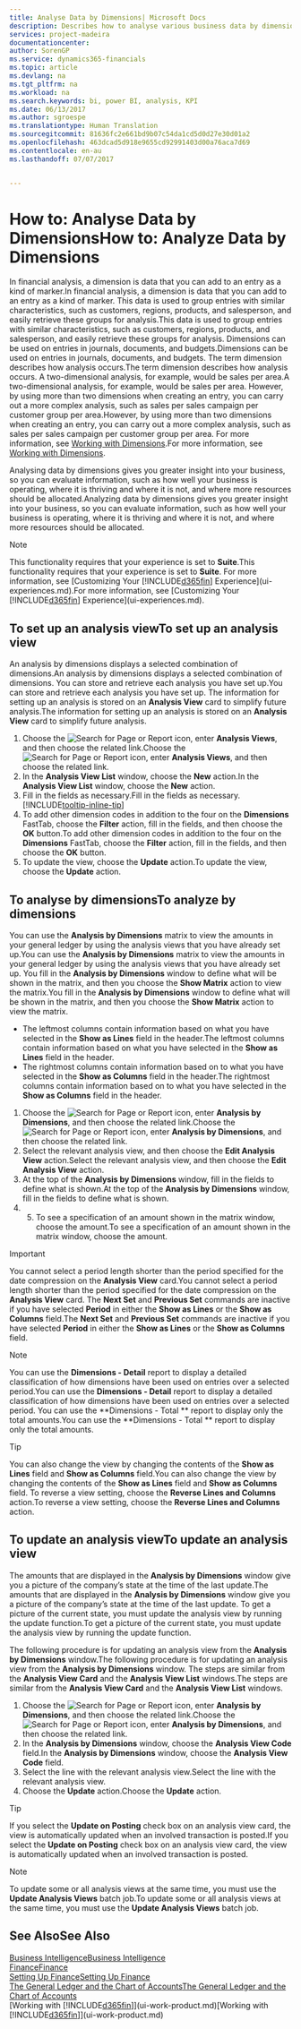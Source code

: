 ```yaml
---
title: Analyse Data by Dimensions| Microsoft Docs
description: Describes how to analyse various business data by dimensions.
services: project-madeira
documentationcenter: 
author: SorenGP
ms.service: dynamics365-financials
ms.topic: article
ms.devlang: na
ms.tgt_pltfrm: na
ms.workload: na
ms.search.keywords: bi, power BI, analysis, KPI
ms.date: 06/13/2017
ms.author: sgroespe
ms.translationtype: Human Translation
ms.sourcegitcommit: 81636fc2e661bd9b07c54da1cd5d0d27e30d01a2
ms.openlocfilehash: 463dcad5d918e9655cd92991403d00a76aca7d69
ms.contentlocale: en-au
ms.lasthandoff: 07/07/2017


---
```

#  <a name="how-to-analyze-data-by-dimensions"></a><span data-ttu-id="ceae3-103">How to: Analyse Data by Dimensions</span><span class="sxs-lookup"><span data-stu-id="ceae3-103">How to: Analyze Data by Dimensions</span></span>
<span data-ttu-id="ceae3-104">In financial analysis, a dimension is data that you can add to an entry as a kind of marker.</span><span class="sxs-lookup"><span data-stu-id="ceae3-104">In financial analysis, a dimension is data that you can add to an entry as a kind of marker.</span></span> <span data-ttu-id="ceae3-105">This data is used to group entries with similar characteristics, such as customers, regions, products, and salesperson, and easily retrieve these groups for analysis.</span><span class="sxs-lookup"><span data-stu-id="ceae3-105">This data is used to group entries with similar characteristics, such as customers, regions, products, and salesperson, and easily retrieve these groups for analysis.</span></span> <span data-ttu-id="ceae3-106">Dimensions can be used on entries in journals, documents, and budgets.</span><span class="sxs-lookup"><span data-stu-id="ceae3-106">Dimensions can be used on entries in journals, documents, and budgets.</span></span> <span data-ttu-id="ceae3-107">The term dimension describes how analysis occurs.</span><span class="sxs-lookup"><span data-stu-id="ceae3-107">The term dimension describes how analysis occurs.</span></span> <span data-ttu-id="ceae3-108">A two-dimensional analysis, for example, would be sales per area.</span><span class="sxs-lookup"><span data-stu-id="ceae3-108">A two-dimensional analysis, for example, would be sales per area.</span></span> <span data-ttu-id="ceae3-109">However, by using more than two dimensions when creating an entry, you can carry out a more complex analysis, such as sales per sales campaign per customer group per area.</span><span class="sxs-lookup"><span data-stu-id="ceae3-109">However, by using more than two dimensions when creating an entry, you can carry out a more complex analysis, such as sales per sales campaign per customer group per area.</span></span> <span data-ttu-id="ceae3-110">For more information, see [Working with Dimensions](finance-dimensions.md).</span><span class="sxs-lookup"><span data-stu-id="ceae3-110">For more information, see [Working with Dimensions](finance-dimensions.md).</span></span>

<span data-ttu-id="ceae3-111">Analysing data by dimensions gives you greater insight into your business, so you can evaluate information, such as how well your business is operating, where it is thriving and where it is not, and where more resources should be allocated.</span><span class="sxs-lookup"><span data-stu-id="ceae3-111">Analyzing data by dimensions gives you greater insight into your business, so you can evaluate information, such as how well your business is operating, where it is thriving and where it is not, and where more resources should be allocated.</span></span>

> [!NOTE]  
>   <span data-ttu-id="ceae3-112">This functionality requires that your experience is set to **Suite**.</span><span class="sxs-lookup"><span data-stu-id="ceae3-112">This functionality requires that your experience is set to **Suite**.</span></span> <span data-ttu-id="ceae3-113">For more information, see [Customizing Your [!INCLUDE[d365fin](includes/d365fin_md.md)] Experience](ui-experiences.md).</span><span class="sxs-lookup"><span data-stu-id="ceae3-113">For more information, see [Customizing Your [!INCLUDE[d365fin](includes/d365fin_md.md)] Experience](ui-experiences.md).</span></span>

## <a name="to-set-up-an-analysis-view"></a><span data-ttu-id="ceae3-114">To set up an analysis view</span><span class="sxs-lookup"><span data-stu-id="ceae3-114">To set up an analysis view</span></span>  
<span data-ttu-id="ceae3-115">An analysis by dimensions displays a selected combination of dimensions.</span><span class="sxs-lookup"><span data-stu-id="ceae3-115">An analysis by dimensions displays a selected combination of dimensions.</span></span> <span data-ttu-id="ceae3-116">You can store and retrieve each analysis you have set up.</span><span class="sxs-lookup"><span data-stu-id="ceae3-116">You can store and retrieve each analysis you have set up.</span></span> <span data-ttu-id="ceae3-117">The information for setting up an analysis is stored on an **Analysis View** card to simplify future analysis.</span><span class="sxs-lookup"><span data-stu-id="ceae3-117">The information for setting up an analysis is stored on an **Analysis View** card to simplify future analysis.</span></span>  

1. <span data-ttu-id="ceae3-118">Choose the ![Search for Page or Report](media/ui-search/search_small.png "Search for Page or Report icon") icon, enter **Analysis Views**, and then choose the related link.</span><span class="sxs-lookup"><span data-stu-id="ceae3-118">Choose the ![Search for Page or Report](media/ui-search/search_small.png "Search for Page or Report icon") icon, enter **Analysis Views**, and then choose the related link.</span></span>  
2. <span data-ttu-id="ceae3-119">In the **Analysis View List** window, choose the **New** action.</span><span class="sxs-lookup"><span data-stu-id="ceae3-119">In the **Analysis View List** window, choose the **New** action.</span></span>
3. <span data-ttu-id="ceae3-120">Fill in the fields as necessary.</span><span class="sxs-lookup"><span data-stu-id="ceae3-120">Fill in the fields as necessary.</span></span> [!INCLUDE[tooltip-inline-tip](includes/tooltip-inline-tip_md.md)]
4. <span data-ttu-id="ceae3-121">To add other dimension codes in addition to the four on the **Dimensions** FastTab, choose the **Filter** action, fill in the fields, and then choose the **OK** button.</span><span class="sxs-lookup"><span data-stu-id="ceae3-121">To add other dimension codes in addition to the four on the **Dimensions** FastTab, choose the **Filter** action, fill in the fields, and then choose the **OK** button.</span></span>  
5. <span data-ttu-id="ceae3-122">To update the view, choose the **Update** action.</span><span class="sxs-lookup"><span data-stu-id="ceae3-122">To update the view, choose the **Update** action.</span></span>

## <a name="to-analyze-by-dimensions"></a><span data-ttu-id="ceae3-123">To analyse by dimensions</span><span class="sxs-lookup"><span data-stu-id="ceae3-123">To analyze by dimensions</span></span>
<span data-ttu-id="ceae3-124">You can use the **Analysis by Dimensions** matrix to view the amounts in your general ledger by using the analysis views that you have already set up.</span><span class="sxs-lookup"><span data-stu-id="ceae3-124">You can use the **Analysis by Dimensions** matrix to view the amounts in your general ledger by using the analysis views that you have already set up.</span></span> <span data-ttu-id="ceae3-125">You fill in the **Analysis by Dimensions** window to define what will be shown in the matrix, and then you choose the **Show Matrix** action to view the matrix.</span><span class="sxs-lookup"><span data-stu-id="ceae3-125">You fill in the **Analysis by Dimensions** window to define what will be shown in the matrix, and then you choose the **Show Matrix** action to view the matrix.</span></span>  

- <span data-ttu-id="ceae3-126">The leftmost columns contain information based on what you have selected in the **Show as Lines** field in the header.</span><span class="sxs-lookup"><span data-stu-id="ceae3-126">The leftmost columns contain information based on what you have selected in the **Show as Lines** field in the header.</span></span>  
- <span data-ttu-id="ceae3-127">The rightmost columns contain information based on to what you have selected in the **Show as Columns** field in the header.</span><span class="sxs-lookup"><span data-stu-id="ceae3-127">The rightmost columns contain information based on to what you have selected in the **Show as Columns** field in the header.</span></span>  

1. <span data-ttu-id="ceae3-128">Choose the ![Search for Page or Report](media/ui-search/search_small.png "Search for Page or Report icon") icon, enter **Analysis by Dimensions**, and then choose the related link.</span><span class="sxs-lookup"><span data-stu-id="ceae3-128">Choose the ![Search for Page or Report](media/ui-search/search_small.png "Search for Page or Report icon") icon, enter **Analysis by Dimensions**, and then choose the related link.</span></span>  
2. <span data-ttu-id="ceae3-129">Select the relevant analysis view,  and then choose the **Edit Analysis View** action.</span><span class="sxs-lookup"><span data-stu-id="ceae3-129">Select the relevant analysis view,  and then choose the **Edit Analysis View** action.</span></span>
3. <span data-ttu-id="ceae3-130">At the top of the **Analysis by Dimensions** window, fill in the fields to define what is shown.</span><span class="sxs-lookup"><span data-stu-id="ceae3-130">At the top of the **Analysis by Dimensions** window, fill in the fields to define what is shown.</span></span>
4. 5. <span data-ttu-id="ceae3-131">To see a specification of an amount shown in the matrix window, choose the amount.</span><span class="sxs-lookup"><span data-stu-id="ceae3-131">To see a specification of an amount shown in the matrix window, choose the amount.</span></span>  

> [!IMPORTANT]  
>   <span data-ttu-id="ceae3-132">You cannot select a period length shorter than the period specified for the date compression on the **Analysis View** card.</span><span class="sxs-lookup"><span data-stu-id="ceae3-132">You cannot select a period length shorter than the period specified for the date compression on the **Analysis View** card.</span></span> <span data-ttu-id="ceae3-133">The **Next Set** and **Previous Set** commands are inactive if you have selected **Period** in either the **Show as Lines** or the **Show as Columns** field.</span><span class="sxs-lookup"><span data-stu-id="ceae3-133">The **Next Set** and **Previous Set** commands are inactive if you have selected **Period** in either the **Show as Lines** or the **Show as Columns** field.</span></span>  

> [!NOTE]  
>   <span data-ttu-id="ceae3-134">You can use the **Dimensions - Detail** report to display a detailed classification of how dimensions have been used on entries over a selected period.</span><span class="sxs-lookup"><span data-stu-id="ceae3-134">You can use the **Dimensions - Detail** report to display a detailed classification of how dimensions have been used on entries over a selected period.</span></span> <span data-ttu-id="ceae3-135">You can use the **Dimensions - Total ** report to display only the total amounts.</span><span class="sxs-lookup"><span data-stu-id="ceae3-135">You can use the **Dimensions - Total ** report to display only the total amounts.</span></span>  

> [!TIP]  
>   <span data-ttu-id="ceae3-136">You can also change the view by changing the contents of the **Show as Lines** field and **Show as Columns** field.</span><span class="sxs-lookup"><span data-stu-id="ceae3-136">You can also change the view by changing the contents of the **Show as Lines** field and **Show as Columns** field.</span></span> <span data-ttu-id="ceae3-137">To reverse a view setting, choose the **Reverse Lines and Columns** action.</span><span class="sxs-lookup"><span data-stu-id="ceae3-137">To reverse a view setting, choose the **Reverse Lines and Columns** action.</span></span>

## <a name="to-update-an-analysis-view"></a><span data-ttu-id="ceae3-138">To update an analysis view</span><span class="sxs-lookup"><span data-stu-id="ceae3-138">To update an analysis view</span></span>  
<span data-ttu-id="ceae3-139">The amounts that are displayed in the **Analysis by Dimensions** window give you a picture of the company’s state at the time of the last update.</span><span class="sxs-lookup"><span data-stu-id="ceae3-139">The amounts that are displayed in the **Analysis by Dimensions** window give you a picture of the company’s state at the time of the last update.</span></span> <span data-ttu-id="ceae3-140">To get a picture of the current state, you must update the analysis view by running the update function.</span><span class="sxs-lookup"><span data-stu-id="ceae3-140">To get a picture of the current state, you must update the analysis view by running the update function.</span></span>

<span data-ttu-id="ceae3-141">The following procedure is for updating an analysis view from the **Analysis by Dimensions** window.</span><span class="sxs-lookup"><span data-stu-id="ceae3-141">The following procedure is for updating an analysis view from the **Analysis by Dimensions** window.</span></span> <span data-ttu-id="ceae3-142">The steps are similar from the **Analysis View Card** and the **Analysis View List** windows.</span><span class="sxs-lookup"><span data-stu-id="ceae3-142">The steps are similar from the **Analysis View Card** and the **Analysis View List** windows.</span></span>  

1. <span data-ttu-id="ceae3-143">Choose the ![Search for Page or Report](media/ui-search/search_small.png "Search for Page or Report icon") icon, enter **Analysis by Dimensions**, and then choose the related link.</span><span class="sxs-lookup"><span data-stu-id="ceae3-143">Choose the ![Search for Page or Report](media/ui-search/search_small.png "Search for Page or Report icon") icon, enter **Analysis by Dimensions**, and then choose the related link.</span></span>  
2. <span data-ttu-id="ceae3-144">In the **Analysis by Dimensions** window, choose the **Analysis View Code** field.</span><span class="sxs-lookup"><span data-stu-id="ceae3-144">In the **Analysis by Dimensions** window, choose the **Analysis View Code** field.</span></span>  
3. <span data-ttu-id="ceae3-145">Select the line with the relevant analysis view.</span><span class="sxs-lookup"><span data-stu-id="ceae3-145">Select the line with the relevant analysis view.</span></span>  
4. <span data-ttu-id="ceae3-146">Choose the **Update** action.</span><span class="sxs-lookup"><span data-stu-id="ceae3-146">Choose the **Update** action.</span></span>  

> [!TIP]  
>   <span data-ttu-id="ceae3-147">If you select the **Update on Posting** check box on an analysis view card, the view is automatically updated when an involved transaction is posted.</span><span class="sxs-lookup"><span data-stu-id="ceae3-147">If you select the **Update on Posting** check box on an analysis view card, the view is automatically updated when an involved transaction is posted.</span></span>

> [!NOTE]  
>   <span data-ttu-id="ceae3-148">To update some or all analysis views at the same time, you must use the **Update Analysis Views** batch job.</span><span class="sxs-lookup"><span data-stu-id="ceae3-148">To update some or all analysis views at the same time, you must use the **Update Analysis Views** batch job.</span></span>  

## <a name="see-also"></a><span data-ttu-id="ceae3-149">See Also</span><span class="sxs-lookup"><span data-stu-id="ceae3-149">See Also</span></span>
[<span data-ttu-id="ceae3-150">Business Intelligence</span><span class="sxs-lookup"><span data-stu-id="ceae3-150">Business Intelligence</span></span>](bi.md)  
[<span data-ttu-id="ceae3-151">Finance</span><span class="sxs-lookup"><span data-stu-id="ceae3-151">Finance</span></span>](finance.md)  
[<span data-ttu-id="ceae3-152">Setting Up Finance</span><span class="sxs-lookup"><span data-stu-id="ceae3-152">Setting Up Finance</span></span>](finance-setup-finance.md)  
[<span data-ttu-id="ceae3-153">The General Ledger and the Chart of Accounts</span><span class="sxs-lookup"><span data-stu-id="ceae3-153">The General Ledger and the Chart of Accounts</span></span>](finance-general-ledger.md)  
<span data-ttu-id="ceae3-154">[Working with [!INCLUDE[d365fin](includes/d365fin_md.md)]](ui-work-product.md)</span><span class="sxs-lookup"><span data-stu-id="ceae3-154">[Working with [!INCLUDE[d365fin](includes/d365fin_md.md)]](ui-work-product.md)</span></span>  


